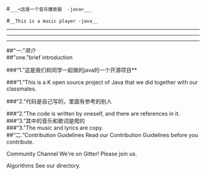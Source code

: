 #```___<这是一个音乐播放器  -java>___```   

#```__This is a music player -java__```  

***
---
***
##“_一.”简介_   
##"one."brief introduction

###“1.”这是我们和同学一起做的java的一个开源项目**  

###“1.”This is a K open source project of Java that we did together with our classmates.  

###“2.”代码是自己写的，里面有参考的别人  

###“2.”The code is written by oneself, and there are references in it.  
###“3.”其中的音乐和歌词是爬的  
###“3.”The music and lyrics are copy.  
##“二.”Contribution Guidelines
Read our Contribution Guidelines before you contribute.

Community Channel
We're on Gitter! Please join us.

Algorithms
See our directory.




